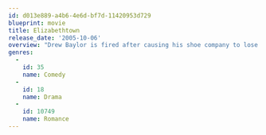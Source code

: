 ```yaml
---
id: d013e889-a4b6-4e6d-bf7d-11420953d729
blueprint: movie
title: Elizabethtown
release_date: '2005-10-06'
overview: "Drew Baylor is fired after causing his shoe company to lose hundreds of millions of dollars. To make matters worse, he's also dumped by his girlfriend. On the verge of ending it all, Drew gets a new lease on life when he returns to his family's small Kentucky hometown after his father dies. Along the way, he meets a flight attendant with whom he falls in love."
genres:
  -
    id: 35
    name: Comedy
  -
    id: 18
    name: Drama
  -
    id: 10749
    name: Romance
---
```

